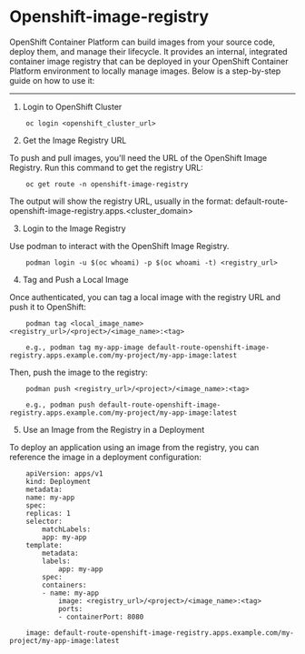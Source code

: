 Openshift-image-registry
===========


OpenShift Container Platform can build images from your source code, deploy them, and manage their lifecycle. It provides an internal, integrated container image registry that can be deployed in your OpenShift Container Platform environment to locally manage images. Below is a step-by-step guide on how to use it:



------------

1. Login to OpenShift Cluster


```
    oc login <openshift_cluster_url>
```    


2. Get the Image Registry URL

To push and pull images, you'll need the URL of the OpenShift Image Registry. Run this command to get the registry URL:

```
    oc get route -n openshift-image-registry
```    

The output will show the registry URL, usually in the format: default-route-openshift-image-registry.apps.<cluster_domain>

3. Login to the Image Registry

Use podman to interact with the OpenShift Image Registry.

```
    podman login -u $(oc whoami) -p $(oc whoami -t) <registry_url>
```    


4. Tag and Push a Local Image

Once authenticated, you can tag a local image with the registry URL and push it to OpenShift:


```
    podman tag <local_image_name> <registry_url>/<project>/<image_name>:<tag>
```    
```
    e.g., podman tag my-app-image default-route-openshift-image-registry.apps.example.com/my-project/my-app-image:latest
``` 

Then, push the image to the registry:

```
    podman push <registry_url>/<project>/<image_name>:<tag>
```    
```
    e.g., podman push default-route-openshift-image-registry.apps.example.com/my-project/my-app-image:latest
``` 

5. Use an Image from the Registry in a Deployment

To deploy an application using an image from the registry, you can reference the image in a deployment configuration:


```
    apiVersion: apps/v1
    kind: Deployment
    metadata:
    name: my-app
    spec:
    replicas: 1
    selector:
        matchLabels:
        app: my-app
    template:
        metadata:
        labels:
            app: my-app
        spec:
        containers:
        - name: my-app
            image: <registry_url>/<project>/<image_name>:<tag>
            ports:
            - containerPort: 8080
```
```
    image: default-route-openshift-image-registry.apps.example.com/my-project/my-app-image:latest
```

